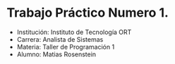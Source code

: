 # Trabajo Práctico Numero 1.
* Institución: Instituto de Tecnología ORT  
* Carrera: Analista de Sistemas  
* Materia: Taller de Programación 1  
* Alumno: Matias Rosenstein
